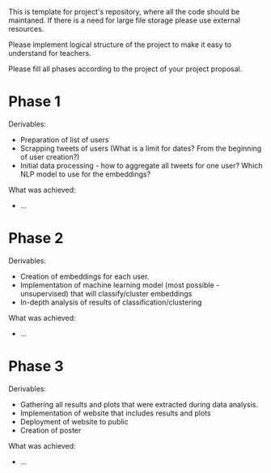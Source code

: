This is template for project's repository, where all the code should be maintaned. 
If there is a need for large file storage please use external resources.

Please implement logical structure of the project to make it easy to understand for teachers.

Please fill all phases according to the project of your project proposal.

# Phase 1

Derivables:
- Preparation of list of users  
- Scrapping tweets of users (What is a limit for dates? From the beginning of user creation?)  
- Initial data processing - how to aggregate all tweets for one user? Which NLP model to use for the embeddings? 


What was achieved:
- ...


# Phase 2

Derivables:
- Creation of embeddings for each user.  
- Implementation of machine learning model (most possible - unsupervised) that will classify/cluster embeddings  
- In-depth analysis of results of classification/clustering  


What was achieved:
- ...


# Phase 3

Derivables:
- Gathering all results and plots that were extracted during data analysis.  
- Implementation of website that includes results and plots  
- Deployment of website to public  
- Creation of poster

What was achieved:
- ...
